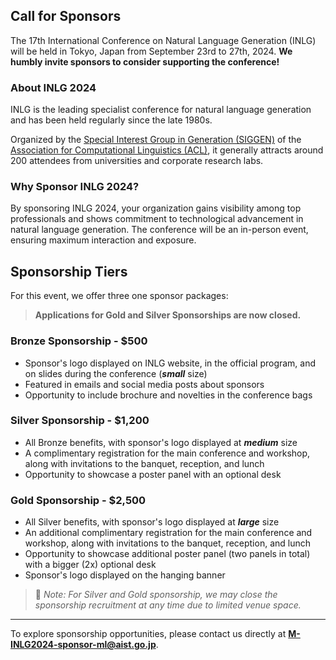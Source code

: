 ## Call for Sponsors

The 17th International Conference on Natural Language Generation (INLG) will be held in Tokyo, Japan from September 23rd to 27th, 2024.
**We humbly invite sponsors to consider supporting the conference!**

### About INLG 2024

INLG is the leading specialist conference for natural language generation and has been held regularly since the late 1980s.

Organized by the [Special Interest Group in Generation (SIGGEN)](https://aclweb.org/aclwiki/SIGGEN) of the [Association for Computational Linguistics (ACL)](https://www.aclweb.org/portal/), it generally attracts around 200 attendees from universities and corporate research labs.

### Why Sponsor INLG 2024?

By sponsoring INLG 2024, your organization gains visibility among top professionals and shows commitment to technological advancement in natural language generation.
The conference will be an in-person event, ensuring maximum interaction and exposure.

## Sponsorship Tiers

For this event, we offer three one sponsor packages:

> **Applications for Gold and Silver Sponsorships are now closed.**

### Bronze Sponsorship - $500

- Sponsor's logo displayed on INLG website, in the official program, and on slides during the conference (**_small_** size)
- Featured in emails and social media posts about sponsors
- Opportunity to include brochure and novelties in the conference bags

### Silver Sponsorship - $1,200

- All Bronze benefits, with sponsor's logo displayed at **_medium_** size
- A complimentary registration for the main conference and workshop, along with invitations to the banquet, reception, and lunch
- Opportunity to showcase a poster panel with an optional desk

### Gold Sponsorship - $2,500

- All Silver benefits, with sponsor's logo displayed at **_large_** size
- An additional complimentary registration for the main conference and workshop, along with invitations to the banquet, reception, and lunch
- Opportunity to showcase additional poster panel (two panels in total) with a bigger (2x) optional desk
- Sponsor's logo displayed on the hanging banner

> 📝 _Note: For Silver and Gold sponsorship, we may close the sponsorship recruitment at any time due to limited venue space._

---

To explore sponsorship opportunities, please contact us directly at **<a href="mailto:M-INLG2024-sponsor-ml@aist.go.jp">M-INLG2024-sponsor-ml@aist.go.jp</a>**.
